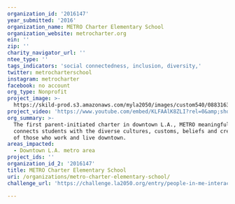 ```yaml
---
organization_id: '2016147'
year_submitted: '2016'
organization_name: METRO Charter Elementary School
organization_website: metrocharter.org
ein: ''
zip: ''
charity_navigator_url: ''
ntee_type: ''
tags_indicators: 'social connectedness, inclusion, diversity,'
twitter: metrocharterschool
instagram: metrocharter
facebook: no account
org_type: Nonprofit
project_image: >-
  https://skild-prod.s3.amazonaws.com/myla2050/images/custom540/0883163005741-team91.jpg
project_video: 'https://www.youtube.com/embed/KLFAAlK8ZLI?rel=0&amp;showinfo=0'
org_summary: >-
  The first parent-initiated charter in downtown L.A., METRO meaningfully
  connects students with the diverse cultures, customs, beliefs and creativity
  of those who work and live downtown.
areas_impacted:
  - Downtown L.A. metro area
project_ids: ''
organization_id_2: '2016147'
title: METRO Charter Elementary School
uri: /organizations/metro-charter-elementary-school/
challenge_url: 'https://challenge.la2050.org/entry/people-in-me-interactive-cyber-mural'

---
```


